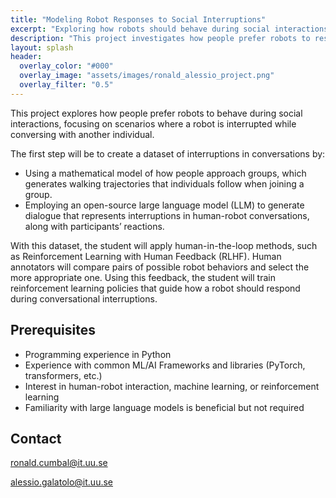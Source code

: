 ```yaml
---
title: "Modeling Robot Responses to Social Interruptions"
excerpt: "Exploring how robots should behave during social interactions when interruptions occur."
description: "This project investigates how people prefer robots to respond when conversations are interrupted, combining trajectory modeling, dialogue generation, and reinforcement learning with human feedback."
layout: splash
header: 
  overlay_color: "#000"
  overlay_image: "assets/images/ronald_alessio_project.png"
  overlay_filter: "0.5"
---
```


This project explores how people prefer robots to behave during social interactions, focusing on scenarios where a robot is interrupted while conversing with another individual.  

The first step will be to create a dataset of interruptions in conversations by:  
- Using a mathematical model of how people approach groups, which generates walking trajectories that individuals follow when joining a group.  
- Employing an open-source large language model (LLM) to generate dialogue that represents interruptions in human-robot conversations, along with participants’ reactions.  

With this dataset, the student will apply human-in-the-loop methods, such as Reinforcement Learning with Human Feedback (RLHF). Human annotators will compare pairs of possible robot behaviors and select the more appropriate one. Using this feedback, the student will train reinforcement learning policies that guide how a robot should respond during conversational interruptions.  

## Prerequisites
- Programming experience in Python  
- Experience with common ML/AI Frameworks and libraries (PyTorch, transformers, etc.)
- Interest in human-robot interaction, machine learning, or reinforcement learning  
- Familiarity with large language models is beneficial but not required  

## Contact
ronald.cumbal@it.uu.se

alessio.galatolo@it.uu.se
